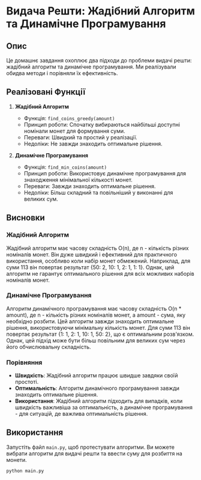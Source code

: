 # Видача Решти: Жадібний Алгоритм та Динамічне Програмування

## Опис

Це домашнє завдання охоплює два підходи до проблеми видачі решти: жадібний алгоритм та динамічне програмування. Ми реалізували обидва методи і порівняли їх ефективність.

## Реалізовані Функції

1. **Жадібний Алгоритм**
   - Функція: `find_coins_greedy(amount)`
   - Принцип роботи: Спочатку вибираються найбільші доступні номінали монет для формування суми.
   - Переваги: Швидкий та простий у реалізації.
   - Недоліки: Не завжди знаходить оптимальне рішення.

2. **Динамічне Програмування**
   - Функція: `find_min_coins(amount)`
   - Принцип роботи: Використовує динамічне програмування для знаходження мінімальної кількості монет.
   - Переваги: Завжди знаходить оптимальне рішення.
   - Недоліки: Більш складний та повільніший у виконанні для великих сум.

## Висновки

### Жадібний Алгоритм

Жадібний алгоритм має часову складність O(n), де n - кількість різних номіналів монет. Він дуже швидкий і ефективний для практичного використання, особливо коли набір монет обмежений. Наприклад, для суми 113 він повертає результат {50: 2, 10: 1, 2: 1, 1: 1}. Однак, цей алгоритм не гарантує оптимального рішення для всіх можливих наборів номіналів монет.

### Динамічне Програмування

Алгоритм динамічного програмування має часову складність O(n * amount), де n - кількість різних номіналів монет, а amount - сума, яку необхідно розбити. Цей алгоритм завжди знаходить оптимальне рішення, використовуючи мінімальну кількість монет. Для суми 113 він повертає результат {1: 1, 2: 1, 10: 1, 50: 2}, що є оптимальним розв'язком. Однак, цей підхід може бути більш повільним для великих сум через його обчислювальну складність.

### Порівняння

- **Швидкість**: Жадібний алгоритм працює швидше завдяки своїй простоті.
- **Оптимальність**: Алгоритм динамічного програмування завжди знаходить оптимальне рішення.
- **Використання**: Жадібний алгоритм підходить для випадків, коли швидкість важливіша за оптимальність, а динамічне програмування - для ситуацій, де важлива оптимальність рішення.

## Використання

Запустіть файл `main.py`, щоб протестувати алгоритми. Ви можете вибрати алгоритм для видачі решти та ввести суму для розбиття на монети.

```sh
python main.py
